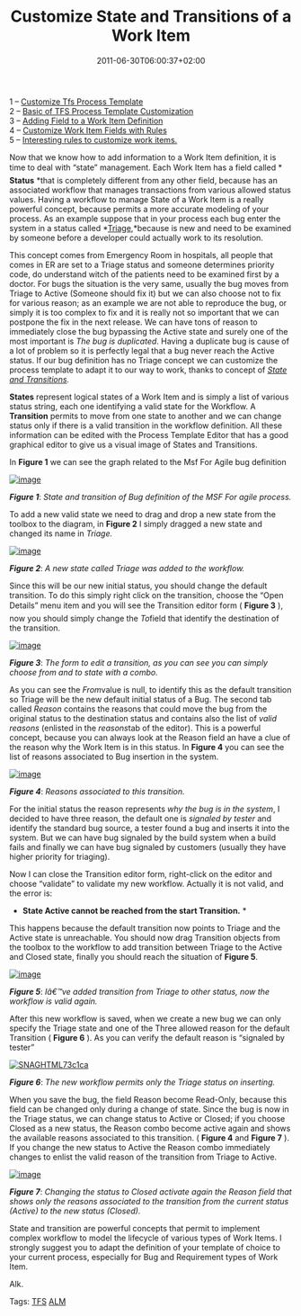 ﻿---
title: "Customize State and Transitions of a Work Item"
description: ""
date: 2011-06-30T06:00:37+02:00
draft: false
tags: [Process Template,Tfs]
categories: [Team Foundation Server]
---
1 – [Customize Tfs Process Template](http://www.codewrecks.com/blog/index.php/2011/06/22/customize-tfs-process-template/)  
2 – [Basic of TFS Process Template Customization](http://www.codewrecks.com/blog/index.php/2011/06/23/basic-of-tfs-process-template-customization/)  
3 – [Adding Field to a Work Item Definition](http://www.codewrecks.com/blog/index.php/2011/06/24/customization-of-tfs-process-template-adding-field-to-a-work-item-definition/)  
4 – [Customize Work Item Fields with Rules](http://www.codewrecks.com/blog/index.php/2011/06/25/customize-work-items-fields-with-rules/)  
5 – [Interesting rules to customize work items.](http://www.codewrecks.com/blog/index.php/2011/06/27/interesting-rules-to-customize-work-items/)

Now that we know how to add information to a Work Item definition, it is time to deal with “state” management. Each Work Item has a field called * **Status** *that is completely different from any other field, because has an associated workflow that manages transactions from various allowed status values. Having a workflow to manage State of a Work Item is a really powerful concept, because permits a more accurate modeling of your process. As an example suppose that in your process each bug enter the system in a status called *[Triage](http://en.wikipedia.org/wiki/Bug_triage#Bug_management),*because is new and need to be examined by someone before a developer could actually work to its resolution.

This concept comes from Emergency Room in hospitals, all people that comes in ER are set to a Triage status and someone determines priority code, do understand witch of the patients need to be examined first by a doctor. For bugs the situation is the very same, usually the bug moves from Triage to Active (Someone should fix it) but we can also choose not to fix for various reason; as an example we are not able to reproduce the bug, or simply it is too complex to fix and it is really not so important that we can postpone the fix in the next release. We can have tons of reason to immediately close the bug bypassing the Active state and surely one of the most important is *The bug is duplicated*. Having a duplicate bug is cause of a lot of problem so it is perfectly legal that a bug never reach the Active status. If our bug definition has no Triage concept we can customize the process template to adapt it to our way to work, thanks to concept of *[State and Transitions](http://msdn.microsoft.com/en-us/library/ms194981%28v=VS.100%29.aspx).*

 **States** represent logical states of a Work Item and is simply a list of various status string, each one identifying a valid state for the Workflow. A  **Transition** permits to move from one state to another and we can change status only if there is a valid transition in the workflow definition. All these information can be edited with the Process Template Editor that has a good graphical editor to give us a visual image of States and Transitions.

In  **Figure 1** we can see the graph related to the Msf For Agile bug definition

[![image](https://www.codewrecks.com/blog/wp-content/uploads/2011/06/image_thumb33.png "image")](https://www.codewrecks.com/blog/wp-content/uploads/2011/06/image33.png)

 ***Figure 1***: *State and transition of Bug definition of the MSF For agile process.*

To add a new valid state we need to drag and drop a new state from the toolbox to the diagram, in  **Figure 2** I simply dragged a new state and changed its name in *Triage.*

[![image](http://blogs.ugidotnet.org/images/blogs_ugidotnet_org/rgm/Windows-Live-Writer/Stati-e-transizioni_5CF3/image_thumb_1.png "image")](http://blogs.ugidotnet.org/images/blogs_ugidotnet_org/rgm/Windows-Live-Writer/Stati-e-transizioni_5CF3/image_4.png)

 ***Figure 2***: *A new state called Triage was added to the workflow.*

Since this will be our new initial status, you should change the default transition. To do this simply right click on the transition, choose the “Open Details” menu item and you will see the Transition editor form ( **Figure 3** ), now you should simply change the *To*field that identify the destination of the transition.

[![image](http://blogs.ugidotnet.org/images/blogs_ugidotnet_org/rgm/Windows-Live-Writer/Stati-e-transizioni_5CF3/image_thumb_2.png "image")](http://blogs.ugidotnet.org/images/blogs_ugidotnet_org/rgm/Windows-Live-Writer/Stati-e-transizioni_5CF3/image_6.png)

 ***Figure 3***: *The form to edit a transition, as you can see you can simply choose from and to state with a combo.*

As you can see the *From*value is null, to identify this as the default transition so Triage will be the new default initial status of a Bug. The second tab called *Reason* contains the reasons that could move the bug from the original status to the destination status and contains also the list of *valid reasons* (enlisted in the *reasons*tab of the editor). This is a powerful concept, because you can always look at the Reason field an have a clue of the reason why the Work Item is in this status. In  **Figure 4** you can see the list of reasons associated to Bug insertion in the system.

[![image](http://blogs.ugidotnet.org/images/blogs_ugidotnet_org/rgm/Windows-Live-Writer/Stati-e-transizioni_5CF3/image_thumb_3.png "image")](http://blogs.ugidotnet.org/images/blogs_ugidotnet_org/rgm/Windows-Live-Writer/Stati-e-transizioni_5CF3/image_8.png)

 ***Figure 4***: *Reasons associated to this transition.*

For the initial status the reason represents *why the bug is in the system*, I decided to have three reason, the default one is *signaled by tester* and identify the standard bug source, a tester found a bug and inserts it into the system. But we can have bug signaled by the build system when a build fails and finally we can have bug signaled by customers (usually they have higher priority for triaging).

Now I can close the Transition editor form, right-click on the editor and choose “validate” to validate my new workflow. Actually it is not valid, and the error is:

* **State Active cannot be reached from the start Transition.** *

This happens because the default transition now points to Triage and the Active state is unreachable. You should now drag Transition objects from the toolbox to the workflow to add transition between Triage to the Active and Closed state, finally you should reach the situation of  **Figure 5**.

[![image](https://www.codewrecks.com/blog/wp-content/uploads/2011/06/image_thumb34.png "image")](https://www.codewrecks.com/blog/wp-content/uploads/2011/06/image34.png)

 ***Figure 5***: *Iâ€™ve added transition from Triage to other status, now the workflow is valid again.*

After this new workflow is saved, when we create a new bug we can only specify the Triage state and one of the Three allowed reason for the default Transition ( **Figure 6** ). As you can verify the default reason is “signaled by tester”

[![SNAGHTML73c1ca](http://blogs.ugidotnet.org/images/blogs_ugidotnet_org/rgm/Windows-Live-Writer/Stati-e-transizioni_5CF3/SNAGHTML73c1ca_thumb.png "SNAGHTML73c1ca")](http://blogs.ugidotnet.org/images/blogs_ugidotnet_org/rgm/Windows-Live-Writer/Stati-e-transizioni_5CF3/SNAGHTML73c1ca.png)

 ***Figure 6***: *The new workflow permits only the Triage status on inserting.*

When you save the bug, the field Reason become Read-Only, because this field can be changed only during a change of state. Since the bug is now in the Triage status, we can change status to Active or Closed; if you choose Closed as a new status, the Reason combo become active again and shows the available reasons associated to this transition. ( **Figure 4** and  **Figure 7** ). If you change the new status to Active the Reason combo immediately changes to enlist the valid reason of the transition from Triage to Active.

[![image](http://blogs.ugidotnet.org/images/blogs_ugidotnet_org/rgm/Windows-Live-Writer/Stati-e-transizioni_5CF3/image_thumb_5.png "image")](http://blogs.ugidotnet.org/images/blogs_ugidotnet_org/rgm/Windows-Live-Writer/Stati-e-transizioni_5CF3/image_12.png)

 ***Figure 7***: *Changing the status to Closed activate again the Reason field that shows only the reasons associated to the transition from the current status (Active) to the new status (Closed).*

State and transition are powerful concepts that permit to implement complex workflow to model the lifecycle of various types of Work Items. I strongly suggest you to adapt the definition of your template of choice to your current process, especially for Bug and Requirement types of Work Item.

Alk.

Tags: [TFS](http://technorati.com/tag/TFS) [ALM](http://technorati.com/tag/ALM)
